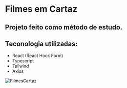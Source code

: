 # Filmes em Cartaz
## Projeto feito como método de estudo.

## Teconologia utilizadas:
- React (React Hook Form)
- Typescript
- Tailwind
- Axios

![FilmesCartaz](https://github.com/diegofmsantos/filmes-em-cartaz/assets/105954958/3da4181e-1eab-4d49-88ec-24b15b168832)
